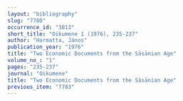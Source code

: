 ```yaml
---
layout: "bibliography"
slug: "7780"
occurrence_id: "3813"
short_title: "Oikumene 1 (1976), 235-237"
author: "Harmatta, János"
publication_year: "1976"
title: "Two Economic Documents from the Sāsānian Age"
volume_no_: "1"
pages: "235-237"
journal: "Oikumene"
title: "Two Economic Documents from the Sāsānian Age"
previous_item: "7783"
---
```

